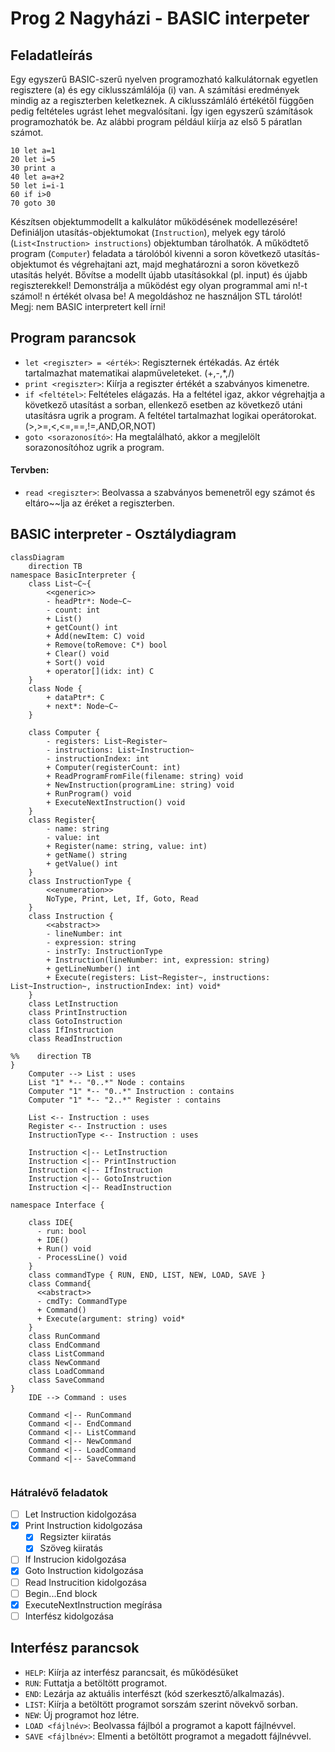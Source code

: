 # Prog 2 Nagyházi - BASIC interpeter
## Feladatleírás
Egy egyszerű BASIC-szerű nyelven programozható kalkulátornak egyetlen regisztere (a) és egy ciklusszámlálója (i) van. A számítási eredmények mindig az a regiszterben keletkeznek. A ciklusszámláló értékétől függően pedig feltételes ugrást lehet megvalósítani. Így igen egyszerű számítások programozhatók be. Az alábbi program például kiírja az első 5 páratlan számot.
```
10 let a=1
20 let i=5
30 print a
40 let a=a+2
50 let i=i-1
60 if i>0
70 goto 30
```
Készítsen objektummodellt a kalkulátor működésének modellezésére! Definiáljon utasítás-objektumokat (`Instruction`), melyek egy tároló (`List<Instruction> instructions`) objektumban tárolhatók. A működtető program (`Computer`) feladata a tárolóból kivenni a soron következő utasítás-objektumot és végrehajtani azt, majd meghatározni a soron következő utasítás helyét.
Bővítse a modellt újabb utasításokkal (pl. input) és újabb regiszterekkel!
Demonstrálja a működést egy olyan programmal ami n!-t számol! n értékét olvasa be! A megoldáshoz ne használjon STL tárolót!  
Megj: nem BASIC interpretert kell írni!

## Program parancsok

- `let <regiszter> = <érték>`: Regiszternek értékadás. Az érték tartalmazhat matematikai alapműveleteket. (+,-,*,/)
- `print <regiszter>`: Kiírja a regiszter értékét a szabványos kimenetre.
- `if <feltétel>`: Feltételes elágazás. Ha a feltétel igaz, akkor végrehajtja a következő utasítást a sorban, ellenkező esetben az következő utáni utasításra ugrik a program. A feltétel tartalmazhat logikai operátorokat. (>,>=,<,<=,==,!=,AND,OR,NOT)
- `goto <sorazonosító>`: Ha megtalálható, akkor a megjlelölt sorazonosítóhoz ugrik a program.
#### Tervben:
- `read <regiszter>`: Beolvassa a szabványos bemenetről egy számot és eltáro~~lja az éréket a regiszterben.

## BASIC interpreter - Osztálydiagram
```mermaid
classDiagram
    direction TB
namespace BasicInterpreter {
    class List~C~{
        <<generic>>
        - headPtr*: Node~C~
        - count: int
        + List()
        + getCount() int
        + Add(newItem: C) void
        + Remove(toRemove: C*) bool
        + Clear() void
        + Sort() void
        + operator[](idx: int) C
    }
    class Node { 
        + dataPtr*: C
        + next*: Node~C~ 
    }
    
    class Computer {
        - registers: List~Register~
        - instructions: List~Instruction~
        - instructionIndex: int
        + Computer(registerCount: int)
        + ReadProgramFromFile(filename: string) void
        + NewInstruction(programLine: string) void
        + RunProgram() void
        + ExecuteNextInstruction() void        
    }    
    class Register{
        - name: string
        - value: int
        + Register(name: string, value: int)
        + getName() string
        + getValue() int
    }
    class InstructionType { 
        <<enumeration>>
        NoType, Print, Let, If, Goto, Read 
    }
    class Instruction {
        <<abstract>>
        - lineNumber: int
        - expression: string
        - instrTy: InstructionType
        + Instruction(lineNumber: int, expression: string)
        + getLineNumber() int
        + Execute(registers: List~Register~, instructions: List~Instruction~, instructionIndex: int) void*
    }
    class LetInstruction
    class PrintInstruction
    class GotoInstruction
    class IfInstruction
    class ReadInstruction
    
%%    direction TB
}
    Computer --> List : uses   
    List "1" *-- "0..*" Node : contains
    Computer "1" *-- "0..*" Instruction : contains
    Computer "1" *-- "2..*" Register : contains
    
    List <-- Instruction : uses
    Register <-- Instruction : uses
    InstructionType <-- Instruction : uses
    
    Instruction <|-- LetInstruction
    Instruction <|-- PrintInstruction
    Instruction <|-- IfInstruction
    Instruction <|-- GotoInstruction
    Instruction <|-- ReadInstruction
    
namespace Interface {
    
    class IDE{
      - run: bool
      + IDE()
      + Run() void
      - ProcessLine() void
    }
    class commandType { RUN, END, LIST, NEW, LOAD, SAVE }
    class Command{
      <<abstract>>
      - cmdTy: CommandType
      + Command()
      + Execute(argument: string) void*
    }
    class RunCommand
    class EndCommand
    class ListCommand
    class NewCommand
    class LoadCommand
    class SaveCommand
}
    IDE --> Command : uses
    
    Command <|-- RunCommand
    Command <|-- EndCommand
    Command <|-- ListCommand
    Command <|-- NewCommand
    Command <|-- LoadCommand
    Command <|-- SaveCommand
      
```


### Hátralévő feladatok
- [ ] Let Instruction kidolgozása
- [x] Print Instruction kidolgozása
  - [x] Regsizter kiiratás
  - [x] Szöveg kiiratás
- [ ] If Instrucion kidolgozása
- [x] Goto Instruction kidolgozása
- [ ] Read Instrucition kidolgozása
- [ ] Begin...End block
- [x] ExecuteNextInstruction megírása
- [ ] Interfész kidolgozása

## Interfész parancsok
- `HELP`: Kiírja az interfész parancsait, és működésüket
- `RUN`: Futtatja a betöltött programot.
- `END`: Lezárja az aktuális interfészt (kód szerkesztő/alkalmazás).
- `LIST`: Kiírja a betöltött programot sorszám szerint növekvő sorban.
- `NEW`: Új programot hoz létre.
- `LOAD <fájlnév>`: Beolvassa fájlból a programot a kapott fájlnévvel.
- `SAVE <fájlbnév>`: Elmenti a betöltött programot a megadott fájlnévvel.
